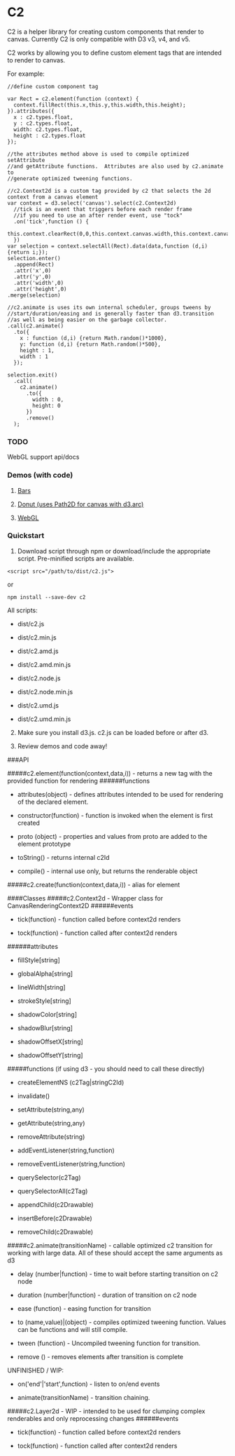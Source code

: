 # C2

C2 is a helper library for creating custom components that render to canvas.  Currently C2 is only compatible with D3 v3, v4, and v5.  

C2 works by allowing you to define custom element tags that are intended to render to canvas.

For example:
```
//define custom component tag

var Rect = c2.element(function (context) {
  context.fillRect(this.x,this.y,this.width,this.height);
}).attributes({
  x : c2.types.float,
  y : c2.types.float,
  width: c2.types.float,
  height : c2.types.float
});

//the attributes method above is used to compile optimized setAttribute 
//and getAttribute functions.  Attributes are also used by c2.animate to
//generate optimized tweening functions.  

//c2.Context2d is a custom tag provided by c2 that selects the 2d context from a canvas element
var context = d3.select('canvas').select(c2.Context2d)
  //tick is an event that triggers before each render frame
  //if you need to use an after render event, use "tock"
  .on('tick',function () {
    this.context.clearRect(0,0,this.context.canvas.width,this.context.canvas.height);
  })
var selection = context.selectAll(Rect).data(data,function (d,i) {return i;});
selection.enter()
  .append(Rect)
  .attr('x',0)
  .attr('y',0)
  .attr('width',0)
  .attr('height',0)
.merge(selection)

//c2.animate is uses its own internal scheduler, groups tweens by
//start/duration/easing and is generally faster than d3.transition
//as well as being easier on the garbage collector.
.call(c2.animate()
  .to({
    x : function (d,i) {return Math.random()*1000},
    y: function (d,i) {return Math.random()*500},
    height : 1,
    width : 1
  });
  
selection.exit()
  .call(
    c2.animate()
      .to({
        width : 0,
        height: 0
      })
      .remove()
  );
```


### TODO
WebGL support
api/docs

### Demos (with code)
1) <a href="https://tadaa.github.io/c2/demos/bars.html" target="_blank">Bars</a>

2) <a href="https://tadaa.github.io/c2/demos/donut.html" target="_blank">Donut (uses Path2D for canvas with d3.arc)</a>

3) <a href="https://tadaa.github.io/c2/demos/webgl.html" target="_blank">WebGL</a>

### Quickstart
1) Download script through npm or download/include the appropriate script.  Pre-minified scripts are available.

`<script src="/path/to/dist/c2.js">`

or

`npm install --save-dev c2`

All scripts:

* dist/c2.js

* dist/c2.min.js

* dist/c2.amd.js

* dist/c2.amd.min.js

* dist/c2.node.js

* dist/c2.node.min.js

* dist/c2.umd.js

* dist/c2.umd.min.js


2) Make sure you install d3.js.  c2.js can be loaded before or after d3.

3) Review demos and code away!




###API

#####c2.element(function(context,data,i)) - returns a new tag with the provided function for rendering
######functions

* attributes(object) - defines attributes intended to be used for rendering of the declared element.

* constructor(function) - function is invoked when the element is first created

* proto (object) - properties and values from proto are added to the element prototype

* toString() - returns internal c2Id

* compile() - internal use only, but returns the renderable object


#####c2.create(function(context,data,i)) - alias for element




####Classes
#####c2.Context2d - Wrapper class for CanvasRenderingContext2D
######events

* tick(function) - function called before context2d renders

* tock(function) - function called after context2d renders


######attributes

* fillStyle[string]

* globalAlpha[string]

* lineWidth[string]

* strokeStyle[string]

* shadowColor[string]

* shadowBlur[string]

* shadowOffsetX[string]

* shadowOffsetY[string]


#####functions (if using d3 - you should need to call these directly)

* createElementNS (c2Tag|stringC2Id)

* invalidate()

* setAttribute(string,any)

* getAttribute(string,any)

* removeAttribute(string)

* addEventListener(string,function)

* removeEventListener(string,function)

* querySelector(c2Tag)

* querySelectorAll(c2Tag)

* appendChild(c2Drawable)

* insertBefore(c2Drawable)

* removeChild(c2Drawable)




#####c2.animate(transitionName) - callable optimized c2 transition for working with large data.  All of these should accept the same arguments as d3

* delay (number|function) - time to wait before starting transition on c2 node

* duration (number|function) - duration of transition on c2 node

* ease (function) - easing function for transition

* to (name,value)|(object) - compiles optimized tweening function.  Values can be functions and will still compile.

* tween (function) - Uncompiled tweening function for transition.  

* remove () - removes elements after transition is complete

UNFINISHED / WIP:

* on('end'|'start',function) - listen to on/end events

* animate(transitionName) - transition chaining.

#####c2.Layer2d - WIP - intended to be used for clumping complex renderables and only reprocessing changes
######events

* tick(function) - function called before context2d renders

* tock(function) - function called after context2d renders

